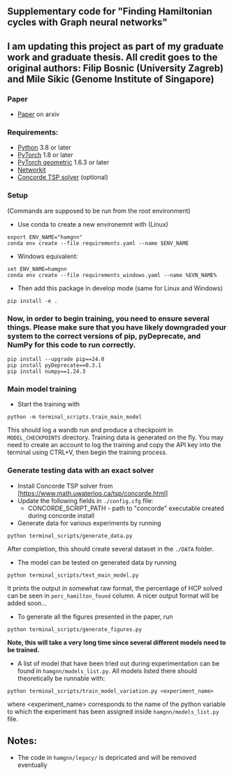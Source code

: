 ## Supplementary code for "Finding Hamiltonian cycles with Graph neural networks"
## I am updating this project as part of my graduate work and graduate thesis. All credit goes to the original authors: Filip Bosnic (University Zagreb) and Mile Sikic (Genome Institute of Singapore)

### Paper
* [Paper](https://arxiv.org/pdf/2306.06523) on arxiv

### Requirements:
* [Python](https://www.python.org/) 3.8 or later
* [PyTorch](https://pytorch.org/) 1.8 or later
* [PyTorch geometric](https://pytorch-geometric.readthedocs.io/en/latest/index.html) 1.6.3 or later
* [Networkit](https://networkit.github.io/)
* [Concorde TSP solver](http://www.math.uwaterloo.ca/tsp/concorde.html) (optional)

### Setup
(Commands are supposed to be run from the root environment)
* Use conda to create a new environemnt with (Linux)
```
export ENV_NAME="hamgnn"
conda env create --file requirements.yaml --name $ENV_NAME
```
* Windows equivalent: 
```
set ENV_NAME=hamgnn
conda env create --file requirements_windows.yaml --name %EVN_NAME%
```
* Then add this package in develop mode (same for Linux and Windows)
```
pip install -e .
```
### Now, in order to begin training, you need to ensure several things. Please make sure that you have likely downgraded your system to the correct versions of pip, pyDeprecate, and NumPy for this code to run correctly. 
```
pip install --upgrade pip==24.0
pip install pyDeprecate==0.3.1
pip install numpy==1.24.3
```


### Main model training
* Start the training with
```
python -m terminal_scripts.train_main_model
```
This should log a wandb run and produce a checkpoint in `MODEL_CHECKPOINTS` directory. Training data is generated on the fly.
You may need to create an account to log the training and copy the API key into the terminal using CTRL+V, then begin the training process.

### Generate testing data with an exact solver
* Install Concorde TSP solver from [https://www.math.uwaterloo.ca/tsp/concorde.html]
* Update the following fields in `./config.cfg` file:
    * CONCORDE_SCRIPT_PATH - path to "concorde" executable created during concorde install
* Generate data for various experiments by running
```
python terminal_scripts/generate_data.py
```
After completion, this should create several dataset in the `./DATA` folder.
* The model can be tested on generated data by running
```
python terminal_scripts/test_main_model.py
```
It prints the output in somewhat raw format, the percentage of HCP solved can be seen in `perc_hamilton_found` column. A nicer output format will be added soon...
* To generate all the figures presented in the paper, run
```
python terminal_scripts/generate_figures.py
```
**Note, this will take a very long time since several different models need to be trained.**
* A list of model that have been tried out during experimentation can be found in `hamgnn/models_list.py`. All models listed there should theoretically be runnable with:
```
python terminal_scripts/train_model_variation.py <experiment_name>
```
where <experiment_name> corresponds to the name of the python variable to which the experiment has been assigned inside `hamgnn/models_list.py` file.

## Notes:
* The code in ```hamgnn/legacy/``` is depricated and will be removed eventually
